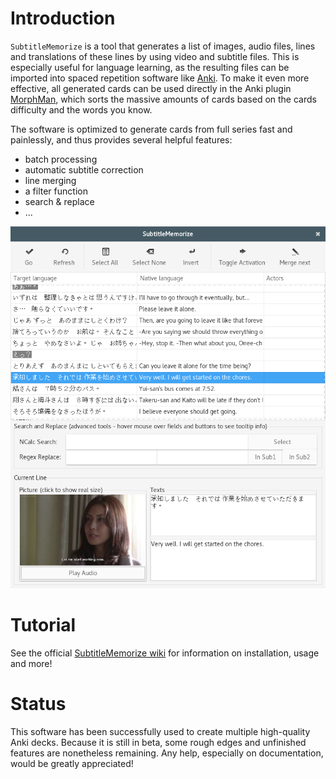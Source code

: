 ﻿Introduction
============

`SubtitleMemorize` is a tool that generates a list of images, audio files, lines and
translations of these lines by using video and subtitle files.
This is especially useful for language learning, as the resulting files can be imported into
spaced repetition software
like [Anki](http://ankisrs.net/ "Link to Anki homepage"). To make it even more effective, all generated cards can be used directly in the Anki plugin [MorphMan](https://github.com/ChangSpivey/MorphMan), which sorts the massive amounts of cards based on the cards difficulty and the words you know.

The software is optimized to generate cards from full series fast and painlessly, and thus provides several helpful features:

-   batch processing
-   automatic subtitle correction
-   line merging
-   a filter function
-   search & replace
-   ...

![Image](/Images/SubtitleMemorize_In_Action.png)

Tutorial
============
See the official [SubtitleMemorize wiki](https://github.com/ChangSpivey/SubtitleMemorize/wiki) for information on installation, usage and more!

Status
============
This software has been successfully used to create multiple high-quality Anki decks. Because it is still in beta, some rough edges and unfinished features are nonetheless remaining. Any help, especially on documentation, would be greatly appreciated!
